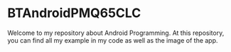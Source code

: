 # BTAndroidPMQ65CLC
Welcome to my repository about Android Programming. At this repository, you can find all my example in my code as well as the image of the app.


